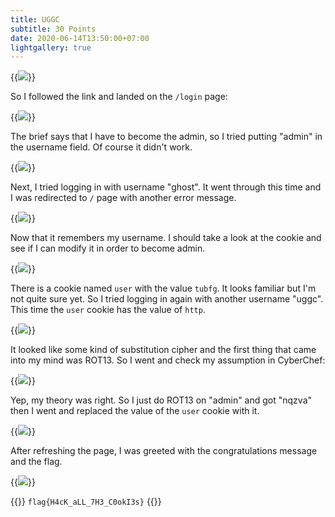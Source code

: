 ```yaml
---
title: UGGC
subtitle: 30 Points
date: 2020-06-14T13:50:00+07:00
lightgallery: true
---
```


{{<image src="images/brief.png" caption="Brief">}}

So I followed the link and landed on the `/login` page:

{{<image src="images/landing-page.png" caption="Login Page">}}

The brief says that I have to become the admin, so I tried putting "admin" in the username field. Of course it didn't work.

{{<image src="images/login-as-admin.png" caption="Try Logging in as admin">}}

Next, I tried logging in with username "ghost". It went through this time and I was redirected to `/` page with another error message.

{{<image src="images/login-as-ghost.png" caption="Try Logging in as ghost">}}

Now that it remembers my username. I should take a look at the cookie and see if I can modify it in order to become admin.

{{<image src="images/cookie-ghost.png" caption="ghost's Cookie">}}

There is a cookie named `user` with the value `tubfg`. It looks familiar but I'm not quite sure yet. So I tried logging in again with another username "uggc". This time the `user` cookie has the value of `http`.

{{<image src="images/cookie-uggc.png" caption="uggc's Cookie">}}

It looked like some kind of substitution cipher and the first thing that came into my mind was ROT13. So I went and check my assumption in CyberChef:

{{<image src="images/rot13-ghost.png" caption="ROT13 of ghost = tubfg">}}

Yep, my theory was right. So I just do ROT13 on "admin" and got "nqzva" then I went and replaced the value of the `user` cookie with it.

{{<image src="images/replaced-cookie.png" caption="Replaced Cookie Value">}}

After refreshing the page, I was greeted with the congratulations message and the flag.

{{<image src="images/logged-in-as-admin.png" caption="Successfully Logged in as admin">}}

{{<admonition success Flag>}}
`flag{H4cK_aLL_7H3_C0okI3s}`
{{</admonition>}}
